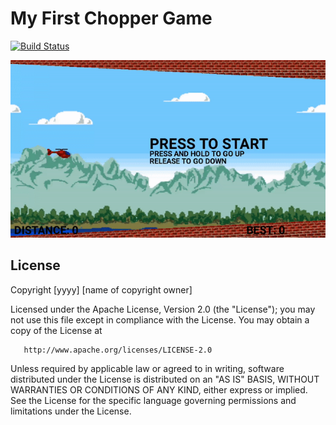  # My First Chopper Game
 
 [![Build Status](https://travis-ci.org/krunal3kapadiya/My-First-Game.svg?branch=master)](https://travis-ci.org/krunal3kapadiya/My-First-Game)
 
 ![demoGif](/MyFirstGame.gif)


## License
   Copyright [yyyy] [name of copyright owner]

   Licensed under the Apache License, Version 2.0 (the "License");
   you may not use this file except in compliance with the License.
   You may obtain a copy of the License at

       http://www.apache.org/licenses/LICENSE-2.0

   Unless required by applicable law or agreed to in writing, software
   distributed under the License is distributed on an "AS IS" BASIS,
   WITHOUT WARRANTIES OR CONDITIONS OF ANY KIND, either express or implied.
   See the License for the specific language governing permissions and
   limitations under the License.
